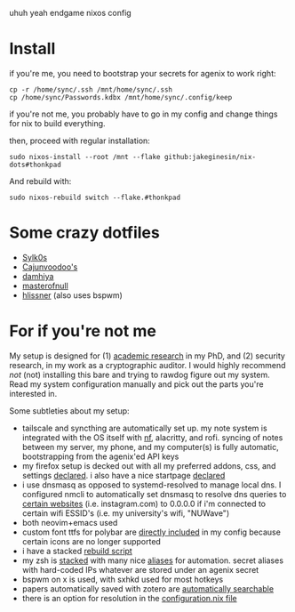 uhuh yeah endgame nixos config

# Install
if you're me, you need to bootstrap your secrets for agenix to work right:
```
cp -r /home/sync/.ssh /mnt/home/sync/.ssh
cp /home/sync/Passwords.kdbx /mnt/home/sync/.config/keep
```
if you're not me, you probably have to go in my config and change things for nix to build everything. 

then, proceed with regular installation:
```
sudo nixos-install --root /mnt --flake github:jakeginesin/nix-dots#thonkpad
```
And rebuild with:
```
sudo nixos-rebuild switch --flake.#thonkpad
```

# Some crazy dotfiles
- [Sylk0s](https://github.com/sylk0s/dotfiles)
- [Cajunvoodoo's](https://github.com/Cajunvoodoo/dotfiles)
- [damhiya](https://github.com/damhiya)
- [masterofnull](https://github.com/MasterofNull/nixos)
- [hlissner](https://github.com/hlissner/dotfiles) (also uses bspwm)

# For if you're not me
My setup is designed for (1) [academic research](https://jakegines.in/research) in my PhD, and (2) security research, in my work as a cryptographic auditor. I would highly recommend *not* (not) installing this bare and trying to rawdog figure out my system. Read my system configuration manually and pick out the parts you're interested in. 

Some subtleties about my setup:
- tailscale and syncthing are automatically set up. my note system is integrated with the OS itself with [nf](https://github.com/JakeGinesin/nix-dots/blob/master/home/scripts/journal/nf.sh), alacritty, and rofi. syncing of notes between my server, my phone, and my computer(s) is fully automatic, bootstrapping from the agenix'ed API keys
- my firefox setup is decked out with all my preferred addons, css, and settings [declared](https://github.com/JakeGinesin/nix-dots/blob/master/home/programs/firefox/default.nix). i also have a nice startpage [declared](https://github.com/JakeGinesin/nix-dots/tree/master/home/programs/firefox/startpage)
- i use dnsmasq as opposed to systemd-resolved to manage local dns. I configured nmcli to automatically set dnsmasq to resolve dns queries to [certain websites](https://github.com/JakeGinesin/nix-dots/blob/master/system/networking/blockers.sh) (i.e. instagram.com) to 0.0.0.0 if i'm connected to certain wifi ESSID's (i.e. my university's wifi, "NUWave")
- both neovim+emacs used
- custom font ttfs for polybar are [directly included](https://github.com/JakeGinesin/nix-dots/blob/master/home/fonts/default.nix) in my config because certain icons are no longer supported
- i have a stacked [rebuild script](https://github.com/JakeGinesin/nix-dots/blob/master/home/scripts/rebuild.sh)
- my zsh is [stacked](https://github.com/JakeGinesin/nix-dots/blob/master/home/programs/zsh/default.nix) with many nice [aliases](https://github.com/JakeGinesin/nix-dots/blob/master/home/programs/zsh/zshrc) for automation. secret aliases with hard-coded IPs whatever are stored under an agenix secret
- bspwm on x is used, with sxhkd used for most hotkeys
- papers automatically saved with zotero are [automatically searchable](https://github.com/JakeGinesin/nix-dots/tree/master/home/scripts/document-scripts)
- there is an option for resolution in the [configuration.nix file](https://github.com/JakeGinesin/nix-dots/tree/master/hosts/rq)
